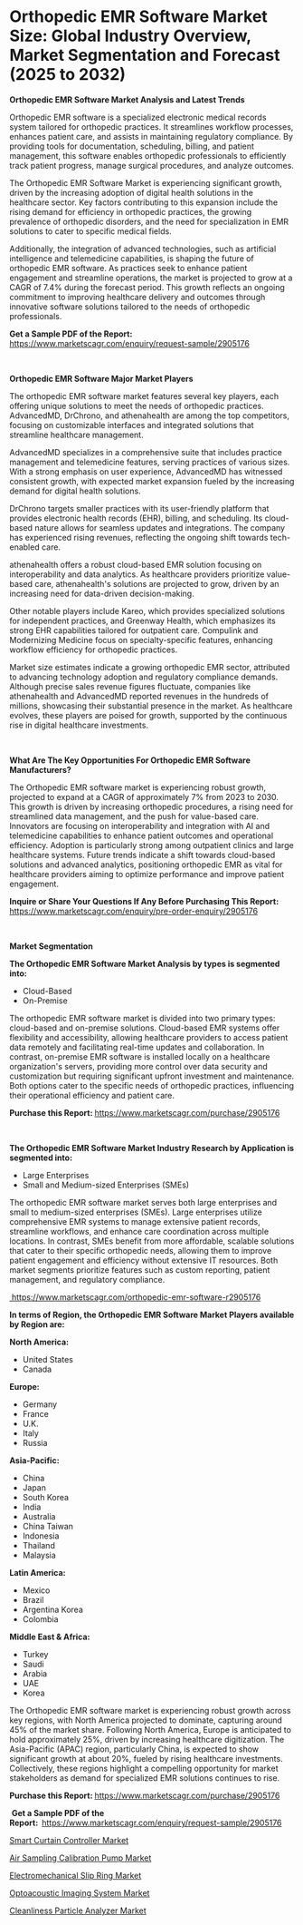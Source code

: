 <p><h1>Orthopedic EMR Software Market Size: Global Industry Overview, Market Segmentation and Forecast (2025 to 2032)</h1></p><p><strong>Orthopedic EMR Software Market Analysis and Latest Trends</strong></p>
<p><p>Orthopedic EMR software is a specialized electronic medical records system tailored for orthopedic practices. It streamlines workflow processes, enhances patient care, and assists in maintaining regulatory compliance. By providing tools for documentation, scheduling, billing, and patient management, this software enables orthopedic professionals to efficiently track patient progress, manage surgical procedures, and analyze outcomes.</p><p>The Orthopedic EMR Software Market is experiencing significant growth, driven by the increasing adoption of digital health solutions in the healthcare sector. Key factors contributing to this expansion include the rising demand for efficiency in orthopedic practices, the growing prevalence of orthopedic disorders, and the need for specialization in EMR solutions to cater to specific medical fields.</p><p>Additionally, the integration of advanced technologies, such as artificial intelligence and telemedicine capabilities, is shaping the future of orthopedic EMR software. As practices seek to enhance patient engagement and streamline operations, the market is projected to grow at a CAGR of 7.4% during the forecast period. This growth reflects an ongoing commitment to improving healthcare delivery and outcomes through innovative software solutions tailored to the needs of orthopedic professionals.</p></p>
<p><strong>Get a Sample PDF of the Report:&nbsp;</strong> <a href="https://www.marketscagr.com/enquiry/request-sample/2905176?utm_campaign=2116&utm_medium=2&utm_source=Github&utm_content=ia&utm_term=12032025&utm_id=orthopedic-emr-software">https://www.marketscagr.com/enquiry/request-sample/2905176</a></p>
<p>&nbsp;</p>
<p><strong>Orthopedic EMR Software Major Market Players</strong></p>
<p><p>The orthopedic EMR software market features several key players, each offering unique solutions to meet the needs of orthopedic practices. AdvancedMD, DrChrono, and athenahealth are among the top competitors, focusing on customizable interfaces and integrated solutions that streamline healthcare management.</p><p>AdvancedMD specializes in a comprehensive suite that includes practice management and telemedicine features, serving practices of various sizes. With a strong emphasis on user experience, AdvancedMD has witnessed consistent growth, with expected market expansion fueled by the increasing demand for digital health solutions.</p><p>DrChrono targets smaller practices with its user-friendly platform that provides electronic health records (EHR), billing, and scheduling. Its cloud-based nature allows for seamless updates and integrations. The company has experienced rising revenues, reflecting the ongoing shift towards tech-enabled care.</p><p>athenahealth offers a robust cloud-based EMR solution focusing on interoperability and data analytics. As healthcare providers prioritize value-based care, athenahealth's solutions are projected to grow, driven by an increasing need for data-driven decision-making.</p><p>Other notable players include Kareo, which provides specialized solutions for independent practices, and Greenway Health, which emphasizes its strong EHR capabilities tailored for outpatient care. Compulink and Modernizing Medicine focus on specialty-specific features, enhancing workflow efficiency for orthopedic practices.</p><p>Market size estimates indicate a growing orthopedic EMR sector, attributed to advancing technology adoption and regulatory compliance demands. Although precise sales revenue figures fluctuate, companies like athenahealth and AdvancedMD reported revenues in the hundreds of millions, showcasing their substantial presence in the market. As healthcare evolves, these players are poised for growth, supported by the continuous rise in digital healthcare investments.</p></p>
<p>&nbsp;</p>
<p><strong>What Are The Key Opportunities For Orthopedic EMR Software Manufacturers?</strong></p>
<p><p>The Orthopedic EMR software market is experiencing robust growth, projected to expand at a CAGR of approximately 7% from 2023 to 2030. This growth is driven by increasing orthopedic procedures, a rising need for streamlined data management, and the push for value-based care. Innovators are focusing on interoperability and integration with AI and telemedicine capabilities to enhance patient outcomes and operational efficiency. Adoption is particularly strong among outpatient clinics and large healthcare systems. Future trends indicate a shift towards cloud-based solutions and advanced analytics, positioning orthopedic EMR as vital for healthcare providers aiming to optimize performance and improve patient engagement.</p></p>
<p><strong>Inquire or Share Your Questions If Any Before Purchasing This Report:</strong> <a href="https://www.marketscagr.com/enquiry/pre-order-enquiry/2905176?utm_campaign=2116&utm_medium=2&utm_source=Github&utm_content=ia&utm_term=12032025&utm_id=orthopedic-emr-software">https://www.marketscagr.com/enquiry/pre-order-enquiry/2905176</a></p>
<p>&nbsp;</p>
<p><strong>Market Segmentation</strong></p>
<p><strong>The Orthopedic EMR Software Market Analysis by types is segmented into:</strong></p>
<p><ul><li>Cloud-Based</li><li>On-Premise</li></ul></p>
<p><p>The orthopedic EMR software market is divided into two primary types: cloud-based and on-premise solutions. Cloud-based EMR systems offer flexibility and accessibility, allowing healthcare providers to access patient data remotely and facilitating real-time updates and collaboration. In contrast, on-premise EMR software is installed locally on a healthcare organization's servers, providing more control over data security and customization but requiring significant upfront investment and maintenance. Both options cater to the specific needs of orthopedic practices, influencing their operational efficiency and patient care.</p></p>
<p><strong>Purchase this Report:&nbsp;</strong><a href="https://www.marketscagr.com/purchase/2905176?utm_campaign=2116&utm_medium=2&utm_source=Github&utm_content=ia&utm_term=12032025&utm_id=orthopedic-emr-software">https://www.marketscagr.com/purchase/2905176</a></p>
<p>&nbsp;</p>
<p><strong>The Orthopedic EMR Software Market Industry Research by Application is segmented into:</strong></p>
<p><ul><li>Large Enterprises</li><li>Small and Medium-sized Enterprises (SMEs)</li></ul></p>
<p><p>The orthopedic EMR software market serves both large enterprises and small to medium-sized enterprises (SMEs). Large enterprises utilize comprehensive EMR systems to manage extensive patient records, streamline workflows, and enhance care coordination across multiple locations. In contrast, SMEs benefit from more affordable, scalable solutions that cater to their specific orthopedic needs, allowing them to improve patient engagement and efficiency without extensive IT resources. Both market segments prioritize features such as custom reporting, patient management, and regulatory compliance.</p></p>
<p><a href="https://www.marketscagr.com/orthopedic-emr-software-r2905176?utm_campaign=2116&utm_medium=2&utm_source=Github&utm_content=ia&utm_term=12032025&utm_id=orthopedic-emr-software">&nbsp;https://www.marketscagr.com/orthopedic-emr-software-r2905176</a></p>
<p><strong>In terms of Region, the Orthopedic EMR Software Market Players available by Region are:</strong></p>
<p>
    <p> <strong> North America: </strong>
        <ul>
            <li>United States</li>
            <li>Canada</li>
        </ul>
        </p> 
    <p> <strong> Europe: </strong>
        <ul>
            <li>Germany</li>
            <li>France</li>
            <li>U.K.</li>
            <li>Italy</li>
            <li>Russia</li>
        </ul>
        </p> 
    <p> <strong> Asia-Pacific: </strong>
        <ul>
            <li>China</li>
            <li>Japan</li>
            <li>South Korea</li>
            <li>India</li>
            <li>Australia</li>
            <li>China Taiwan</li>
            <li>Indonesia</li>
            <li>Thailand</li>
            <li>Malaysia</li>
        </ul>
        </p> 
    <p> <strong> Latin America: </strong>
        <ul>
            <li>Mexico</li>
            <li>Brazil</li>
            <li>Argentina Korea</li>
            <li>Colombia</li>
        </ul>
        </p> 
    <p> <strong> Middle East & Africa: </strong>
        <ul>
            <li>Turkey</li>
            <li>Saudi</li>
            <li>Arabia</li>
            <li>UAE</li>
            <li>Korea</li>
        </ul>
    </p>
    </p>
<p><p>The Orthopedic EMR software market is experiencing robust growth across key regions, with North America projected to dominate, capturing around 45% of the market share. Following North America, Europe is anticipated to hold approximately 25%, driven by increasing healthcare digitization. The Asia-Pacific (APAC) region, particularly China, is expected to show significant growth at about 20%, fueled by rising healthcare investments. Collectively, these regions highlight a compelling opportunity for market stakeholders as demand for specialized EMR solutions continues to rise.</p></p>
<p><strong>Purchase this Report: </strong><a href="https://www.marketscagr.com/purchase/2905176?utm_campaign=2116&utm_medium=2&utm_source=Github&utm_content=ia&utm_term=12032025&utm_id=orthopedic-emr-software">https://www.marketscagr.com/purchase/2905176</a></p>
<p>&nbsp;<strong>Get a Sample PDF of the Report:&nbsp;&nbsp;</strong><a href="https://www.marketscagr.com/enquiry/request-sample/2905176?utm_campaign=2116&utm_medium=2&utm_source=Github&utm_content=ia&utm_term=12032025&utm_id=orthopedic-emr-software">https://www.marketscagr.com/enquiry/request-sample/2905176</a></p>
<p><strong></strong></p>
<p><p><a href="https://github.com/tineamonaya/Market-Research-Report-List-1/blob/main/smart-curtain-controller-market.md?utm_campaign=2116&utm_medium=2&utm_source=Github&utm_content=ia&utm_term=12032025&utm_id=orthopedic-emr-software">Smart Curtain Controller Market</a></p><p><a href="https://github.com/lecaneidreks/Market-Research-Report-List-1/blob/main/air-sampling-calibration-pump-market.md?utm_campaign=2116&utm_medium=2&utm_source=Github&utm_content=ia&utm_term=12032025&utm_id=orthopedic-emr-software">Air Sampling Calibration Pump Market</a></p><p><a href="https://github.com/koopalujale2/Market-Research-Report-List-1/blob/main/electromechanical-slip-ring-market.md?utm_campaign=2116&utm_medium=2&utm_source=Github&utm_content=ia&utm_term=12032025&utm_id=orthopedic-emr-software">Electromechanical Slip Ring Market</a></p><p><a href="https://github.com/dukawashviro/Market-Research-Report-List-1/blob/main/optoacoustic-imaging-system-market.md?utm_campaign=2116&utm_medium=2&utm_source=Github&utm_content=ia&utm_term=12032025&utm_id=orthopedic-emr-software">Optoacoustic Imaging System Market</a></p><p><a href="https://github.com/molayrabeta/Market-Research-Report-List-1/blob/main/cleanliness-particle-analyzer-market.md?utm_campaign=2116&utm_medium=2&utm_source=Github&utm_content=ia&utm_term=12032025&utm_id=orthopedic-emr-software">Cleanliness Particle Analyzer Market</a></p></p>